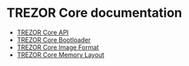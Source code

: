 # TREZOR Core documentation

* [TREZOR Core API](api.md)
* [TREZOR Core Bootloader](bootloader.md)
* [TREZOR Core Image Format](toif.md)
* [TREZOR Core Memory Layout](memory.md)
